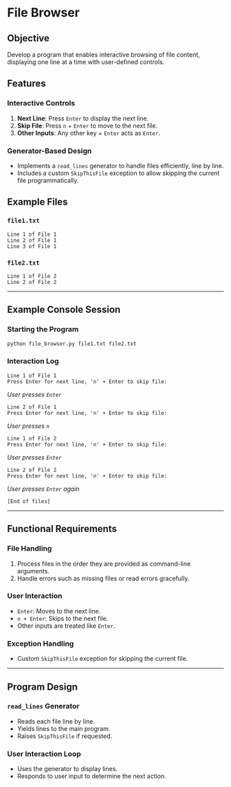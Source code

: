# File Browser

## Objective
Develop a program that enables interactive browsing of file content, displaying one line at a time with user-defined controls.

## Features

### Interactive Controls
1. **Next Line**: Press `Enter` to display the next line.
2. **Skip File**: Press `n` + `Enter` to move to the next file.
3. **Other Inputs**: Any other key + `Enter` acts as `Enter`.

### Generator-Based Design
- Implements a `read_lines` generator to handle files efficiently, line by line.
- Includes a custom `SkipThisFile` exception to allow skipping the current file programmatically.

## Example Files

### `file1.txt`
```
Line 1 of File 1
Line 2 of File 1
Line 3 of File 1
```

### `file2.txt`
```
Line 1 of File 2
Line 2 of File 2
```

---

## Example Console Session

### Starting the Program
```bash
python file_browser.py file1.txt file2.txt
```

### Interaction Log
```text
Line 1 of File 1
Press Enter for next line, 'n' + Enter to skip file: 
```

*User presses `Enter`*
```text
Line 2 of File 1
Press Enter for next line, 'n' + Enter to skip file: 
```

*User presses `n`*
```text
Line 1 of File 2
Press Enter for next line, 'n' + Enter to skip file: 
```

*User presses `Enter`*
```text
Line 2 of File 2
Press Enter for next line, 'n' + Enter to skip file: 
```

*User presses `Enter` again*
```text
[End of files]
```

---

## Functional Requirements

### File Handling
1. Process files in the order they are provided as command-line arguments.
2. Handle errors such as missing files or read errors gracefully.

### User Interaction
- `Enter`: Moves to the next line.
- `n + Enter`: Skips to the next file.
- Other inputs are treated like `Enter`.

### Exception Handling
- Custom `SkipThisFile` exception for skipping the current file.

---

## Program Design

### `read_lines` Generator
- Reads each file line by line.
- Yields lines to the main program.
- Raises `SkipThisFile` if requested.

### User Interaction Loop
- Uses the generator to display lines.
- Responds to user input to determine the next action.
